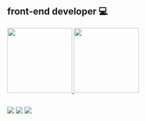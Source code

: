 ## front-end developer 💻

<div align="left">
  <a href="https://github.com/brayanmelo">
  <img height="150em" src="https://github-readme-stats.vercel.app/api?username=brayanmelo&show_icons=true&theme=github_dark"/>
  <img height="150em" src="https://github-readme-stats.vercel.app/api/top-langs/?username=brayanmelo&layout=compact&theme=github_dark"/>
</div>
  
##

<div> 
  <a href="https://www.linkedin.com/in/brayanmelo/" target="_blank"><img src="https://img.shields.io/badge/-LinkedIn-%230077B5?style=for-the-badge&logo=linkedin&logoColor=white" target="_blank"></a> 
  <a href="https://www.instagram.com/brayanmeloo/" target="_blank"><img src="https://img.shields.io/badge/-Instagram-%23E4405F?style=for-the-badge&logo=instagram&logoColor=white" target="_blank"></a>
  <a href = "mailto:brayanmelos17@outlook.com"><img src="https://img.shields.io/badge/Microsoft_Outlook-0078D4?style=for-the-badge&logo=microsoft-outlook&logoColor=white" target="_blank"></a>

</div>

